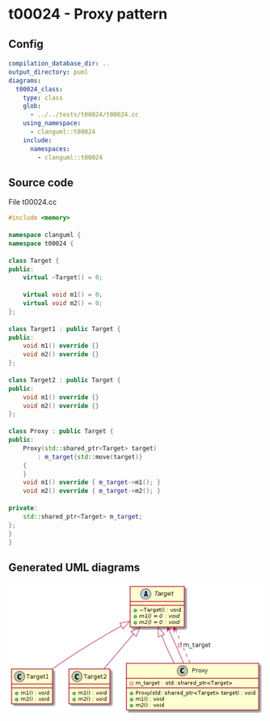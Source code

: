 # t00024 - Proxy pattern
## Config
```yaml
compilation_database_dir: ..
output_directory: puml
diagrams:
  t00024_class:
    type: class
    glob:
      - ../../tests/t00024/t00024.cc
    using_namespace:
      - clanguml::t00024
    include:
      namespaces:
        - clanguml::t00024

```
## Source code
File t00024.cc
```cpp
#include <memory>

namespace clanguml {
namespace t00024 {

class Target {
public:
    virtual ~Target() = 0;

    virtual void m1() = 0;
    virtual void m2() = 0;
};

class Target1 : public Target {
public:
    void m1() override {}
    void m2() override {}
};

class Target2 : public Target {
public:
    void m1() override {}
    void m2() override {}
};

class Proxy : public Target {
public:
    Proxy(std::shared_ptr<Target> target)
        : m_target{std::move(target)}
    {
    }
    void m1() override { m_target->m1(); }
    void m2() override { m_target->m2(); }

private:
    std::shared_ptr<Target> m_target;
};
}
}

```
## Generated UML diagrams
![t00024_class](./t00024_class.png "Proxy pattern")
